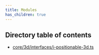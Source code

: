 ```yaml
---
title: Modules
has_children: true
---
```


<h2 class="text-delta">Directory table of contents</h2>

- [core/3d/interfaces/i-positionable-3d.ts](/gg-web-engine/modules/core/3d/interfaces/i-positionable-3d.ts)
